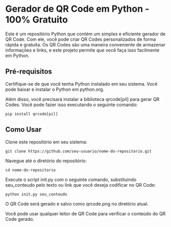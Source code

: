 # Gerador de QR Code em Python - 100% Gratuito

<p>
Este é um repositório Python que contém um simples e eficiente gerador de QR Code. Com ele, você pode criar QR Codes personalizados de forma rápida e gratuita. Os QR Codes são uma maneira conveniente de armazenar informações e links, e este projeto permite que você faça isso facilmente em Python.
</p>

## Pré-requisitos
<p>
Certifique-se de que você tenha Python instalado em seu sistema. Você pode baixar e instalar o Python em python.org.
</p>

<p>
Além disso, você precisará instalar a biblioteca qrcode[pil] para gerar QR Codes. Você pode fazer isso executando o seguinte comando:
</p>

```
pip install qrcode[pil]
```

## Como Usar

Clone este repositório em seu sistema:

```
git clone https://github.com/seu-usuario/nome-do-repositorio.git
```

Navegue até o diretório do repositório:

```
cd nome-do-repositorio
```

<p>
Execute o script init.py com o seguinte comando, substituindo seu_conteudo pelo texto ou link que você deseja codificar no QR Code:
</p>

```
python init.py seu_conteudo
```

<p>
    O QR Code será gerado e salvo como qrcode.png no diretório atual.
</p>

<p>
Você pode usar qualquer leitor de QR Code para verificar o conteúdo do QR Code gerado.
</p>